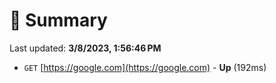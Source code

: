 # 📖 Summary
Last updated: **3/8/2023, 1:56:46 PM**

- `GET` [https://google.com](https://google.com) - **Up** (192ms)
